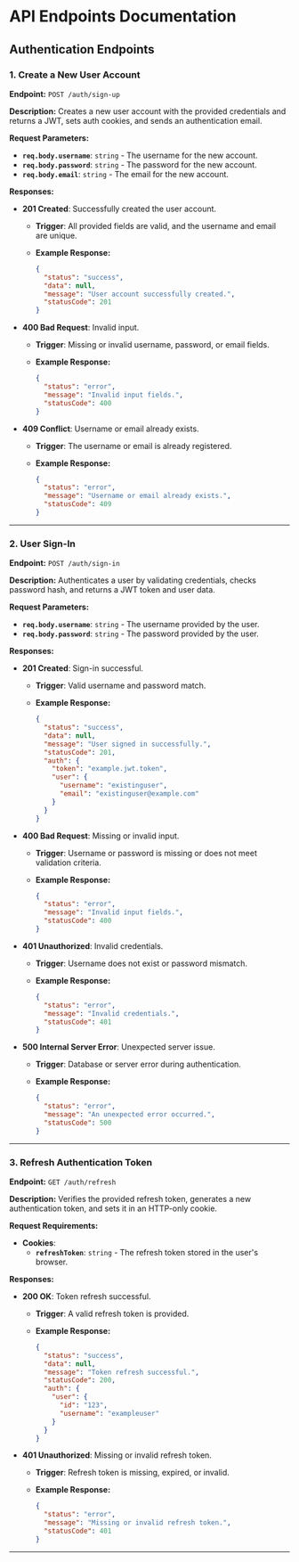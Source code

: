 # API Endpoints Documentation

## Authentication Endpoints

### 1. Create a New User Account

**Endpoint:** `POST /auth/sign-up`

**Description:** Creates a new user account with the provided credentials and returns a JWT, sets auth cookies, and sends an authentication email.

**Request Parameters:**

- **`req.body.username`**: `string` - The username for the new account.
- **`req.body.password`**: `string` - The password for the new account.
- **`req.body.email`**: `string` - The email for the new account.

**Responses:**

- **201 Created**: Successfully created the user account.

  - **Trigger**: All provided fields are valid, and the username and email are unique.
  - **Example Response:**

    ```json
    {
      "status": "success",
      "data": null,
      "message": "User account successfully created.",
      "statusCode": 201
    }
    ```

- **400 Bad Request**: Invalid input.

  - **Trigger**: Missing or invalid username, password, or email fields.
  - **Example Response:**

    ```json
    {
      "status": "error",
      "message": "Invalid input fields.",
      "statusCode": 400
    }
    ```

- **409 Conflict**: Username or email already exists.

  - **Trigger**: The username or email is already registered.
  - **Example Response:**

    ```json
    {
      "status": "error",
      "message": "Username or email already exists.",
      "statusCode": 409
    }
    ```

---

### 2. User Sign-In

**Endpoint:** `POST /auth/sign-in`

**Description:** Authenticates a user by validating credentials, checks password hash, and returns a JWT token and user data.

**Request Parameters:**

- **`req.body.username`**: `string` - The username provided by the user.
- **`req.body.password`**: `string` - The password provided by the user.

**Responses:**

- **201 Created**: Sign-in successful.

  - **Trigger**: Valid username and password match.
  - **Example Response:**

    ```json
    {
      "status": "success",
      "data": null,
      "message": "User signed in successfully.",
      "statusCode": 201,
      "auth": {
        "token": "example.jwt.token",
        "user": {
          "username": "existinguser",
          "email": "existinguser@example.com"
        }
      }
    }
    ```

- **400 Bad Request**: Missing or invalid input.

  - **Trigger**: Username or password is missing or does not meet validation criteria.
  - **Example Response:**

    ```json
    {
      "status": "error",
      "message": "Invalid input fields.",
      "statusCode": 400
    }
    ```

- **401 Unauthorized**: Invalid credentials.

  - **Trigger**: Username does not exist or password mismatch.
  - **Example Response:**

    ```json
    {
      "status": "error",
      "message": "Invalid credentials.",
      "statusCode": 401
    }
    ```

- **500 Internal Server Error**: Unexpected server issue.

  - **Trigger**: Database or server error during authentication.
  - **Example Response:**

    ```json
    {
      "status": "error",
      "message": "An unexpected error occurred.",
      "statusCode": 500
    }
    ```

---

### 3. Refresh Authentication Token

**Endpoint:** `GET /auth/refresh`

**Description:** Verifies the provided refresh token, generates a new authentication token, and sets it in an HTTP-only cookie.

**Request Requirements:**

- **Cookies**:
  - **`refreshToken`**: `string` - The refresh token stored in the user's browser.

**Responses:**

- **200 OK**: Token refresh successful.

  - **Trigger**: A valid refresh token is provided.
  - **Example Response:**

    ```json
    {
      "status": "success",
      "data": null,
      "message": "Token refresh successful.",
      "statusCode": 200,
      "auth": {
        "user": {
          "id": "123",
          "username": "exampleuser"
        }
      }
    }
    ```

- **401 Unauthorized**: Missing or invalid refresh token.

  - **Trigger**: Refresh token is missing, expired, or invalid.
  - **Example Response:**

    ```json
    {
      "status": "error",
      "message": "Missing or invalid refresh token.",
      "statusCode": 401
    }
    ```

---

